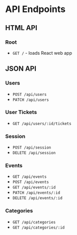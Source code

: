 # API Endpoints

## HTML API

### Root
- `GET /` - loads React web app

## JSON API

### Users
- `POST /api/users`
- `PATCH /api/users` 

### User Tickets
- `GET /api/users/:id/tickets`

### Session
- `POST /api/session`
- `DELETE /api/session`

### Events
- `GET /api/events`
- `POST /api/events`
- `GET /api/events/:id`
- `PATCH /api/events/:id`
- `DELETE /api/events/:id`

### Categories
- `GET /api/categories`
- `GET /api/categories/:id`
